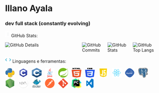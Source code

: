 # Illano Ayala

### dev full stack (constantly evolving)

<img height="20" alt="GIF" src="https://github.com/IllanoAyala/IllanoAyala/blob/main/img/graphic.gif?raw=true"/>GitHub Stats:

<div style="display: flex;">
    <img alt="GitHub Details" width="1000px" src="http://github-profile-summary-cards.vercel.app/api/cards/profile-details?username=IllanoAyala&theme=github_dark"/><br>
    <img alt="GitHub Commits" width="330px" src="http://github-profile-summary-cards.vercel.app/api/cards/productive-time?username=IllanoAyala&theme=github_dark"/>
    <img alt="GitHub Stats" width="330px" src="http://github-profile-summary-cards.vercel.app/api/cards/stats?username=IllanoAyala&theme=github_dark"/>
    <img alt="GitHub Top Langs" width="330px" src="http://github-profile-summary-cards.vercel.app/api/cards/repos-per-language?username=IllanoAyala&theme=github_dark"/>
</div>



<div>

<img height="20" alt="GIF" src="https://github.com/IllanoAyala/IllanoAyala/blob/main/img/skills.gif?raw=true"/>&nbsp;Linguagens e ferramentas:

<code><a href="https://www.python.org/" target="_blank"><img width="32" height="32" src="https://github.com/IllanoAyala/IllanoAyala/blob/main/img/python.png?raw=true"/></a></code>
&nbsp; 
<code><a href="https://www.open-std.org/jtc1/sc22/wg14/" target="_blank"><img width="32" height="32" src="https://github.com/IllanoAyala/IllanoAyala/blob/main/img/c.png?raw=true"/></a></code>
&nbsp; 
<code><a href="https://isocpp.org/" target="_blank"><img width="32" height="32" src="https://github.com/IllanoAyala/IllanoAyala/blob/main/img/cpp.svg?raw=true"/></a></code>
&nbsp; 
<code><a href="https://www.java.com/pt-BR/" target="_blank"><img width="32" height="32" src="https://github.com/IllanoAyala/IllanoAyala/blob/main/img/java.png?raw=true"/></a></code>
&nbsp; 
<code><a href="https://spring.io/" target="_blank"><img width="32" height="32" src="https://github.com/IllanoAyala/IllanoAyala/blob/main/img/spring.png?raw=true"/></a></code>
&nbsp;
<code><a href="https://www.w3schools.com/html/" target="_blank"><img width="32" height="32" src="https://github.com/IllanoAyala/IllanoAyala/blob/main/img/html.svg?raw=true"/></a></code>
&nbsp; 
<code><a href="https://www.w3schools.com/css/" target="_blank"><img width="32" height="32" src="https://github.com/IllanoAyala/IllanoAyala/blob/main/img/css.svg?raw=true"/></a></code>
&nbsp; 
<code><a href="https://www.w3schools.com/js/" target="_blank"><img width="32" height="32" src="https://github.com/IllanoAyala/IllanoAyala/blob/main/img/js.png?raw=true"/></a></code>
&nbsp;
<code><a href="https://pt-br.reactjs.org/" target="_blank"><img width="32" height="32" src="https://github.com/IllanoAyala/IllanoAyala/blob/main/img/react.png?raw=true"/></a></code>
&nbsp; 
<code><a href="https://www.mysql.com/" target="_blank"><img width="32" height="32" src="https://github.com/IllanoAyala/IllanoAyala/blob/main/img/mysql.png?raw=true"/></a></code>
&nbsp; 
<code><a href="https://www.postgresql.org/" target="_blank"><img width="32" height="32" src="https://github.com/IllanoAyala/IllanoAyala/blob/main/img/postgresql.png?raw=true"/></a></code>
&nbsp; 
<code><a href="https://nodejs.org/en/" target="_blank"><img width="32" height="32" src="https://github.com/IllanoAyala/IllanoAyala/blob/main/img/nodejs.png?raw=true"/></a></code>
&nbsp;
<code><a href="https://nextjs.org/" target="_blank"><img width="32" height="32" src="https://github.com/IllanoAyala/IllanoAyala/blob/main/img/nextjs.png?raw=true"/></a></code>
&nbsp;
<code><a href="https://www.docker.com/" target="_blank"><img width="32" height="32" src="https://github.com/IllanoAyala/IllanoAyala/blob/main/img/docker.png?raw=true"/></a></code>
&nbsp; 
<code><a href="https://www.postman.com/" target="_blank"><img width="32" height="32" src="https://github.com/IllanoAyala/IllanoAyala/blob/main/img/postman.png?raw=true"/></a></code>
&nbsp; 
<code><a href="https://git-scm.com/" target="_blank"><img width="32" height="32" src="https://github.com/IllanoAyala/IllanoAyala/blob/main/img/git.png?raw=true"/></a></code>
&nbsp; 
<code><a href="https://www.jetbrains.com/pt-br/pycharm/download/" target="_blank"><img width="32" height="32" src="https://github.com/IllanoAyala/IllanoAyala/blob/main/img/pc.png?raw=true"/></a></code>
&nbsp; 
<code><a href="https://code.visualstudio.com/" target="_blank"><img width="32" height="32" src="https://github.com/IllanoAyala/IllanoAyala/blob/main/img/vs.png?raw=true"/></a></code>
&nbsp;
</div>


